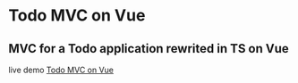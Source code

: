 # Todo MVC on Vue

## MVC for a Todo application rewrited in TS on Vue

live demo [Todo MVC on Vue](https://forjmail.github.io/todo_mvc_vue/)
